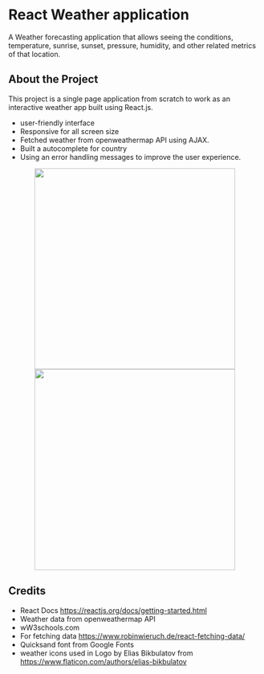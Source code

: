 React Weather application
===============================
A Weather forecasting application that allows seeing the conditions, temperature, sunrise, sunset, pressure, humidity, and other related metrics of that location.

## About the Project

This project is a single page application from scratch to work as an interactive weather app built using React.js. 
- user-friendly interface
- Responsive for all screen size
- Fetched weather from  openweathermap API using AJAX.
- Built a autocomplete for country
- Using an error handling messages to improve the user experience.

 
<div align="center">
    <img src="del.jpeg" width="400px"</img> 
  <img src="guj.jpeg" width="400px"</img> 
</div>

## Credits

- React Docs https://reactjs.org/docs/getting-started.html
- Weather data from openweathermap API
- wW3schools.com
- For fetching data https://www.robinwieruch.de/react-fetching-data/
- Quicksand font from Google Fonts
- weather icons used in Logo by Elias Bikbulatov from https://www.flaticon.com/authors/elias-bikbulatov

